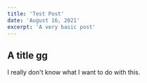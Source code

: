 ```yaml
---
title: 'Test Post'
date: 'August 16, 2021'
excerpt: 'A very basic post'
---
```


## A title gg
I really don't know what I want to do with this.